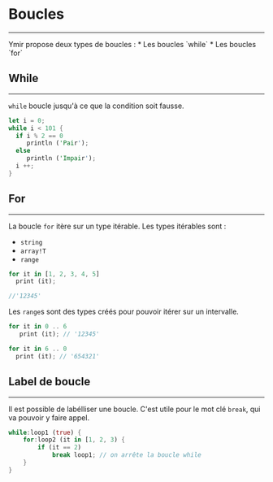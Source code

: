 # Boucles
  <hr>
 Ymir propose deux types de boucles :
 * Les boucles `while`
 * Les boucles `for`
 

## While
----------------
 `while` boucle jusqu'à ce que la condition soit fausse.

```Rust
let i = 0;
while i < 101 {
  if i % 2 == 0
     println ('Pair');
  else 
     println ('Impair');
  i ++;
}

```

## For
----------------
 La boucle `for` itère sur un type itérable.
 Les types itérables sont :
  - `string`
  - `array!T`
  - `range`

```Rust
for it in [1, 2, 3, 4, 5]
  print (it);

//'12345'
```

 Les `range`s sont des types créés pour pouvoir itérer sur un intervalle.
 
```Rust
for it in 0 .. 6
   print (it); // '12345'

for it in 6 .. 0
  print (it); // '654321'
```


## Label de boucle
------------------

Il est possible de labélliser une boucle. C'est utile pour le mot clé `break`, qui va pouvoir y faire appel.

```Rust
while:loop1 (true) {
	for:loop2 (it in [1, 2, 3) {
		if (it == 2) 
			break loop1; // on arrête la boucle while
	}
}

```

